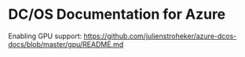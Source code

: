 # DC/OS Documentation for Azure

Enabling GPU support: https://github.com/julienstroheker/azure-dcos-docs/blob/master/gpu/README.md
